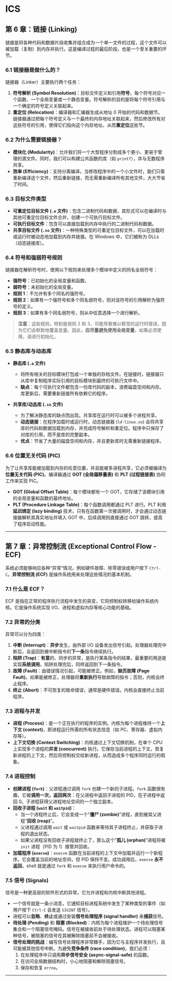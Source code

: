 # ICS

## 第 6 章：链接 (Linking)

链接是将各种代码和数据片段收集并组合成为一个单一文件的过程，这个文件可以被加载（复制）到内存并执行。这是编译过程的最后阶段，也是一个至关重要的环节。

### 6.1 链接器是做什么的？

链接器（Linker）主要执行两个任务：

1. **符号解析 (Symbol Resolution)**：目标文件定义和引用**符号**，每个符号对应一个函数、一个全局变量或一个静态变量。符号解析的目的是将每个符号引用与一个确定的符号定义关联起来。
2. **重定位 (Relocation)**：编译器和汇编器生成从地址 0 开始的代码和数据节。链接器通过把每个符号定义与一个最终的内存地址关联起来，然后修改所有对这些符号的引用，使得它们指向这个内存地址，从而**重定位**这些节。

### 6.2 为什么需要链接器？

- **模块化 (Modularity)**：允许我们将一个大型程序分割成多个更小、更易于管理的源文件。同时，我们可以构建公共函数的库（如 `printf`），并与无数程序共享。
- **效率 (Efficiency)**：支持分离编译。当修改程序中的一个小文件时，我们只需重新编译这个文件，然后重新链接，而无需重新编译所有其他文件，大大节省了时间。

### 6.3 目标文件类型

- **可重定位目标文件 (`.o` 文件)**：包含二进制代码和数据，其形式可以在编译时与其他可重定位目标文件合并，创建一个可执行目标文件。
- **可执行目标文件**：包含可以直接加载到内存中执行的二进制代码和数据。
- **共享目标文件 (`.so` 文件)**：一种特殊类型的可重定位目标文件，可以在加载时或运行时被动态地加载到内存并链接。在 Windows 中，它们被称为 DLLs（动态链接库）。

### 6.4 符号和强弱符号规则

链接器在解析符号时，使用以下规则来处理多个模块中定义的同名全局符号：

- **强符号**：已初始化的全局变量和函数。
- **弱符号**：未初始化的全局变量。
- **规则 1**：不允许有多个同名的强符号。
- **规则 2**：如果有一个强符号和多个同名弱符号，则对该符号的引用解析为强符号的定义。
- **规则 3**：如果有多个同名弱符号，则从中任意选择一个进行解析。

> **注意**：这些规则，特别是规则 2 和 3，可能导致难以察觉的运行时错误，因为它们会默默地覆盖变量。因此，**应尽量避免使用全局变量**，如果必须使用，请进行初始化。

### 6.5 静态库与动态库

- **静态库 (`.a` 文件)**
    - 将所有相关的目标模块打包成一个单独的存档文件。在链接时，链接器只从库中复制程序实际引用的目标模块到最终的可执行文件中。
    - **缺点**：每个可执行文件都包含一份库代码的副本，浪费磁盘空间和内存。库更新后，需要重新链接所有依赖它的程序。

- **共享库/动态库 (`.so` 文件)**
    - 为了解决静态库的缺点而出现。共享库在运行时可以被多个进程共享。
    - **动态链接**：在程序加载时或运行时，动态链接器 (`ld-linux.so`) 会将共享库的代码和数据加载到内存，并完成符号解析和重定位。程序中只保存了对库的引用，而不是库的完整副本。
    - **优点**：节省了大量的磁盘空间和内存，并且更新库时无需重新链接程序。

### 6.6 位置无关代码 (PIC)

为了让共享库能被加载到内存的任意位置，并且能被多进程共享，它必须被编译为**位置无关代码 (PIC)**。编译器通过 **GOT (全局偏移量表)** 和 **PLT (过程链接表)** 协同工作来实现 PIC。

- **GOT (Global Offset Table)**：每个模块都有一个 GOT，它存储了该模块引用的全局变量和函数的最终地址。
- **PLT (Procedure Linkage Table)**：每个函数调用都通过 PLT 进行。PLT 利用 **延迟绑定 (lazy binding)** 技术，只有在函数第一次被调用时，才会通过动态链接器解析其真实地址并填入 GOT 中，后续调用则直接通过 GOT 跳转，提高了程序启动性能。

---

## 第 7 章：异常控制流 (Exceptional Control Flow - ECF)

系统必须能够响应各种“异常”情况，例如硬件故障、除零错误或用户按下 `Ctrl-C`。**异常控制流 (ECF)** 是操作系统用来处理这些情况的基本机制。

### 7.1 什么是 ECF？

ECF 是指在正常的程序执行流程中发生的突变，它将控制权转移给操作系统内核。它是操作系统实现 I/O、进程和虚拟内存等核心功能的基础。

### 7.2 异常的分类

异常可以分为四类：

1. **中断 (Interrupt)**：**异步**发生，由外部 I/O 设备发出信号引起。处理器处理完中断后，会返回到被中断指令的**下一条**指令继续执行。
2. **陷阱 (Trap)**：**有意**的、同步的异常，是执行某条指令的结果，最重要的用途是实现**系统调用**。陷阱处理完后，同样返回到下一条指令。
3. **故障 (Fault)**：由错误情况引起，可能被修正。例如，**缺页故障 (Page Fault)**。如果能被修正，处理器将**重新执行**导致故障的指令；否则，内核会终止程序。
4. **终止 (Abort)**：不可恢复的致命错误，通常是硬件错误。内核会直接终止当前程序。

### 7.3 进程与并发

- **进程 (Process)**：是一个正在执行的程序的实例。内核为每个进程维持一个**上下文 (context)**，即进程运行所需的所有状态信息（如 PC、寄存器、虚拟内存等）。
- **上下文切换 (Context Switching)**：内核通过上下文切换机制，在单个 CPU 上实现多个进程的**并发 (concurrent)** 执行。它保存当前进程的上下文，恢复新进程的上下文，然后将控制权交给新进程，从而造成多个程序同时运行的假象。

### 7.4 进程控制

- **创建进程 (`fork`)**：父进程通过调用 `fork` 创建一个新的子进程。`fork` 函数很有趣，它被**调用一次，返回两次**：在父进程中返回子进程的 PID，在子进程中返回 0。子进程获得父进程地址空间的一个独立副本。
- **回收子进程 (`wait` 和 `waitpid`)**：
    - 当一个进程终止后，它会变成一个“**僵尸 (zombie)**”进程，直到被其父进程“**回收 (reap)**”。
    - 父进程通过调用 `wait` 或 `waitpid` 函数来等待其子进程终止，并获取子进程的退出状态。
    - 如果父进程没有回收子进程就终止了，那么这个“**孤儿 (orphan)**”进程将被 `init` 进程（PID 为 1）接管并回收。
- **加载程序 (`execve`)**：`execve` 函数在当前进程的上下文中加载并运行一个新程序。它会覆盖当前的地址空间，但 PID 保持不变。成功调用后，`execve` **永不返回**。shell 就是通过 `fork` 和 `execve` 来执行用户命令的。

### 7.5 信号 (Signals)

信号是一种更高层的软件形式的异常，它允许进程和内核中断其他进程。

- 一个信号就是一条小消息，它通知目标进程系统中发生了某种类型的事件（如用户按下 `Ctrl-C` 会发送 `SIGINT` 信号）。
- 进程可以**忽略**、**终止**或通过安装**信号处理程序 (signal handler)** 来**捕获**信号。
- **待处理 (Pending)** 和 **阻塞 (Blocked)**：内核为每个进程维护一个待处理信号集合和一个阻塞信号掩码。信号在被接收前处于待处理状态。进程可以阻塞某种信号，被阻塞的信号在其被解除阻塞前不会被接收。
- **信号处理的挑战**：编写信号处理程序非常棘手，因为它与主程序并发执行，且可能被其他信号中断。为避免**竞争条件 (race condition)**，我们必须：
    1. 在处理程序中只调用**异步信号安全 (async-signal-safe)** 的函数。
    2. 在访问全局数据结构时，小心地阻塞和解除阻塞信号。
    3. 保存和恢复 `errno`。

---
